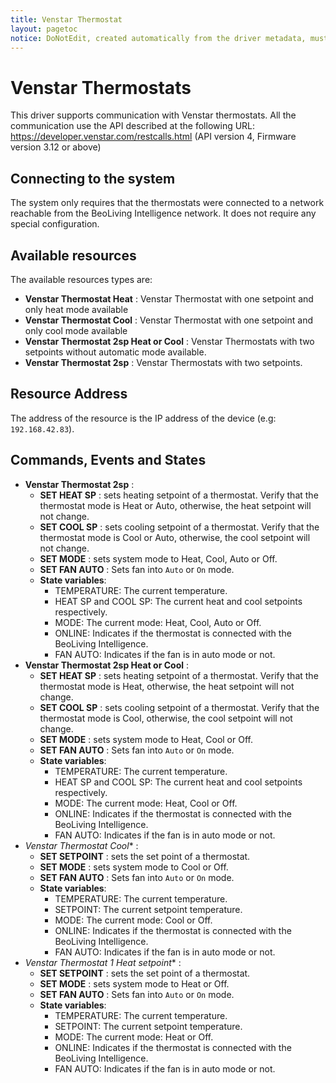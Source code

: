 ```yaml
---
title: Venstar Thermostat
layout: pagetoc
notice: DoNotEdit, created automatically from the driver metadata, must be updated on the driver itself
---
```

# Venstar Thermostats
This driver supports communication with Venstar thermostats.
All the communication use the API described at the following URL: https://developer.venstar.com/restcalls.html (API version 4, Firmware version 3.12 or above)
## Connecting to the system
The system only requires that the thermostats were connected to a network reachable from the BeoLiving Intelligence network. It does not require any special configuration.
## Available resources
The available resources types are:
* **Venstar Thermostat Heat** : Venstar Thermostat with one setpoint and only heat mode available
* **Venstar Thermostat Cool** : Venstar Thermostat with one setpoint and only cool mode available
* **Venstar Thermostat 2sp Heat or Cool** : Venstar Thermostats with two setpoints without automatic mode available.
* **Venstar Thermostat 2sp** : Venstar Thermostats with two setpoints.
## Resource Address
The address of the resource is the IP address of the device (e.g: `192.168.42.83`).
## Commands, Events and States
+ **Venstar Thermostat 2sp** :
   - **SET HEAT SP** : sets heating setpoint of a thermostat. Verify that the thermostat mode is Heat or Auto, otherwise, the heat setpoint will not change.
   - **SET COOL SP** : sets cooling setpoint of a thermostat. Verify that the thermostat mode is Cool or Auto, otherwise, the cool setpoint will not change.
   - **SET MODE** : sets system mode to Heat, Cool, Auto or Off.
   - **SET FAN AUTO** : Sets fan into `Auto` or `On` mode.
   - **State variables**:
     + TEMPERATURE: The current temperature.
     + HEAT SP and COOL SP: The current heat and cool setpoints respectively.
     + MODE: The current mode: Heat, Cool, Auto or Off.
     + ONLINE: Indicates if the thermostat is connected with the BeoLiving Intelligence.
     + FAN AUTO: Indicates if the fan is in auto mode or not.
+ **Venstar Thermostat 2sp Heat or Cool** :
   - **SET HEAT SP** : sets heating setpoint of a thermostat. Verify that the thermostat mode is Heat, otherwise, the heat setpoint will not change.
   - **SET COOL SP** : sets cooling setpoint of a thermostat. Verify that the thermostat mode is Cool, otherwise, the cool setpoint will not change.
   - **SET MODE** : sets system mode to Heat, Cool or Off.
   - **SET FAN AUTO** : Sets fan into `Auto` or `On` mode.
   - **State variables**:
     + TEMPERATURE: The current temperature.
     + HEAT SP and COOL SP: The current heat and cool setpoints respectively.
     + MODE: The current mode: Heat, Cool or Off.
     + ONLINE: Indicates if the thermostat is connected with the BeoLiving Intelligence.
     + FAN AUTO: Indicates if the fan is in auto mode or not.
+ *Venstar Thermostat Cool** :
   - **SET SETPOINT** : sets the set point of a thermostat.
   - **SET MODE** : sets system mode to Cool or Off.
   - **SET FAN AUTO** : Sets fan into `Auto` or `On` mode.
   - **State variables**:
     + TEMPERATURE: The current temperature.
     + SETPOINT: The current setpoint temperature.
     + MODE: The current mode: Cool or Off.
     + ONLINE: Indicates if the thermostat is connected with the BeoLiving Intelligence.
     + FAN AUTO: Indicates if the fan is in auto mode or not.
+ *Venstar Thermostat 1 Heat setpoint** :
   - **SET SETPOINT** : sets the set point of a thermostat.
   - **SET MODE** : sets system mode to Heat or Off.
   - **SET FAN AUTO** : Sets fan into `Auto` or `On` mode.
   - **State variables**:
     + TEMPERATURE: The current temperature.
     + SETPOINT: The current setpoint temperature.
     + MODE: The current mode: Heat or Off.
     + ONLINE: Indicates if the thermostat is connected with the BeoLiving Intelligence.
     + FAN AUTO: Indicates if the fan is in auto mode or not.

